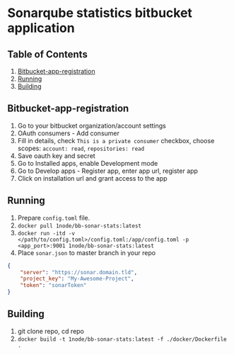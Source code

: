 # Sonarqube statistics bitbucket application

## Table of Contents
1. [Bitbucket-app-registration](#Bitbucket-app-registration)
2. [Running](#Running)
3. [Building](#Building)



## Bitbucket-app-registration
1. Go to your bitbucket organization/account settings
2. OAuth consumers - Add consumer
3. Fill in details, check `This is a private consumer` checkbox, choose scopes: `account: read`, `repositories: read`
4. Save oauth key and secret
5. Go to Installed apps, enable Development mode
6. Go to Develop apps - Register app, enter app url, register app
7. Click on installation url and grant access to the app

## Running
1. Prepare `config.toml` file.
2. `docker pull 1node/bb-sonar-stats:latest`
3. `docker run -itd -v </path/to/config.toml>/config.toml:/app/config.toml -p <app_port>:9001 1node/bb-sonar-stats:latest`
4. Place `sonar.json` to master branch in your repo

```json
{
    "server": "https://sonar.domain.tld",
    "project_key": "My-Awesome-Project",
    "token": "sonarToken"
}
```

## Building
1. git clone repo, cd repo
2. `docker build -t 1node/bb-sonar-stats:latest -f ./docker/Dockerfile .`
 
